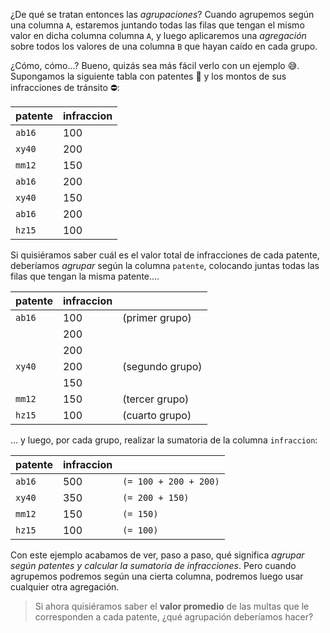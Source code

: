 ¿De qué se tratan entonces las _agrupaciones_? Cuando agrupemos según una columna `A`, estaremos juntando todas las filas que tengan el mismo valor en dicha columna columna `A`, y luego aplicaremos una _agregación_ sobre todos los valores de una columna `B` que hayan caído en cada grupo.

¿Cómo, cómo...? Bueno, quizás sea más fácil verlo con un ejemplo 😅. Supongamos la siguiente tabla con patentes 🚗 y los montos de sus infracciones de tránsito ⛔:

|patente|infraccion|
|----|---|
|`ab16`|100|
|`xy40`|200|
|`mm12`|150|
|`ab16`|200|
|`xy40`|150|
|`ab16`|200|
|`hz15`|100|

Si quisiéramos saber cuál es el valor total de infracciones de cada patente, deberíamos _agrupar_ según la columna `patente`, colocando juntas todas las filas que tengan la misma patente....


|patente|infraccion||
|----|---|---|
|`ab16`|100|(primer grupo)|
| |200|
| |200|
|`xy40`|200|(segundo grupo)|
| |150|
|`mm12`|150|(tercer grupo)|
|`hz15`|100|(cuarto grupo)|


... y luego, por cada grupo, realizar la sumatoria de la columna `infraccion`:

|patente|infraccion||
|----|---|---|
|`ab16`|500|`(= 100 + 200 + 200)`|
|`xy40`|350|`(= 200 + 150)`|
|`mm12`|150|`(= 150)`|
|`hz15`|100|`(= 100)`|

Con este ejemplo acabamos de ver, paso a paso, qué significa _agrupar según patentes y calcular la sumatoria de infracciones_. Pero cuando agrupemos podremos según una cierta columna, podremos luego usar cualquier otra agregación.

> Si ahora quisiéramos saber el **valor promedio** de las multas que le corresponden a cada patente, ¿qué agrupación deberíamos hacer?

